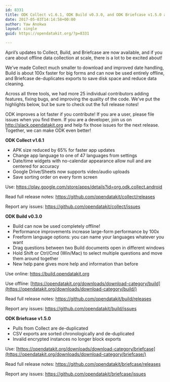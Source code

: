 ```yaml
---
id: 8331
title: ODK Collect v1.6.1, ODK Build v0.3.0, and ODK Briefcase v1.5.0 are now available
date: 2017-05-03T14:14:58+00:00
author: Yaw Anokwa
layout: single
guid: https://opendatakit.org/?p=8331

---
```

April’s updates to Collect, Build, and Briefcase are now available, and if you care about offline data collection at scale, there is a lot to be excited about!

We’ve made Collect much smaller to download and improved date handling, Build is about 100x faster for big forms and can now be used entirely offline, and Briefcase de-duplicates exports to save disk space and reduce data cleaning.

Across all three tools, we had more 25 individual contributors adding features, fixing bugs, and improving the quality of the code. We’ve put the highlights below, but be sure to check out the full release notes!

ODK improves a lot faster if you contribute! If you are a user, please file issues when you find them. If you are a developer, join us on <http://slack.opendatakit.org> and help fix those issues for the next release. Together, we can make ODK even better!

**ODK Collect v1.6.1**

  * APK size reduced by 65% for faster app updates
  * Change app language to one of 47 languages from settings
  * Date/time widgets with no-calendar appearance allow null and are centered for accuracy
  * Google Drive/Sheets now supports video/audio uploads
  * Save sorting order on every form screen

Use: <https://play.google.com/store/apps/details?id=org.odk.collect.android>
  
Read full release notes: <https://github.com/opendatakit/collect/releases>
  
Report any issues: <https://github.com/opendatakit/collect/issues>

**ODK Build v0.3.0**

  * Build can now be used completely offline!
  * Performance improvements increase large-form performance by 100x
  * Freeform language options: you can name your languages whatever you want
  * Drag questions between two Build documents open in different windows
  * Hold Shift or Ctrl/Cmd (Win/Mac) to select multiple questions and move them around together
  * New help pane gives more help and information than before

Use online: <https://build.opendatakit.org>
  
Use offline: [https://opendatakit.org/downloads/download-category/build](https://opendatakit.org/downloads/download-category/build/)
  
Read full release notes: <https://github.com/opendatakit/build/releases>
  
Report any issues: <https://github.com/opendatakit/build/issues>

**ODK Briefcase v1.5.0**

  * Pulls from Collect are de-duplicated
  * CSV exports are sorted chronologically and de-duplicated
  * Invalid encrypted instances no longer block exports

Use: [https://opendatakit.org/downloads/download-category/briefcase](https://opendatakit.org/downloads/download-category/briefcase/)
  
Read full release notes: <https://github.com/opendatakit/briefcase/releases>
  
Report any issues: <https://github.com/opendatakit/briefcase/issues>

